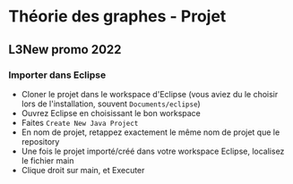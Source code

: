 # Théorie des graphes - Projet
## L3New promo 2022

### Importer dans Eclipse
- Cloner le projet dans le workspace d'Eclipse (vous aviez du le choisir lors de l'installation, souvent `Documents/eclipse`)
- Ouvrez Eclipse en choisissant le bon workspace
- Faites `Create New Java Project`
- En nom de projet, retappez exactement le même nom de projet que le repository
- Une fois le projet importé/créé dans votre workspace Eclipse, localisez le fichier main
- Clique droit sur main, et Executer 
